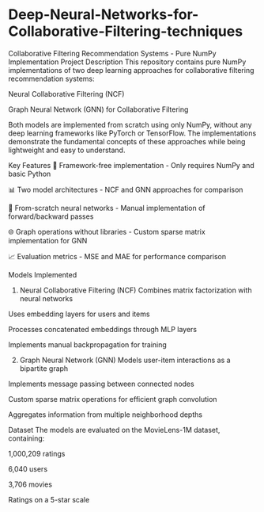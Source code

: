 # Deep-Neural-Networks-for-Collaborative-Filtering-techniques
Collaborative Filtering Recommendation Systems - Pure NumPy Implementation
Project Description
This repository contains pure NumPy implementations of two deep learning approaches for collaborative filtering recommendation systems:

Neural Collaborative Filtering (NCF)

Graph Neural Network (GNN) for Collaborative Filtering

Both models are implemented from scratch using only NumPy, without any deep learning frameworks like PyTorch or TensorFlow. The implementations demonstrate the fundamental concepts of these approaches while being lightweight and easy to understand.

Key Features
🚀 Framework-free implementation - Only requires NumPy and basic Python

📊 Two model architectures - NCF and GNN approaches for comparison

🧠 From-scratch neural networks - Manual implementation of forward/backward passes

🌐 Graph operations without libraries - Custom sparse matrix implementation for GNN

📈 Evaluation metrics - MSE and MAE for performance comparison

Models Implemented
1. Neural Collaborative Filtering (NCF)
Combines matrix factorization with neural networks

Uses embedding layers for users and items

Processes concatenated embeddings through MLP layers

Implements manual backpropagation for training

2. Graph Neural Network (GNN)
Models user-item interactions as a bipartite graph

Implements message passing between connected nodes

Custom sparse matrix operations for efficient graph convolution

Aggregates information from multiple neighborhood depths

Dataset
The models are evaluated on the MovieLens-1M dataset, containing:

1,000,209 ratings

6,040 users

3,706 movies

Ratings on a 5-star scale